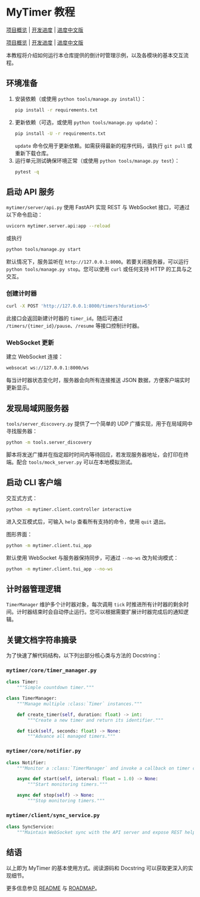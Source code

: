 # MyTimer 教程
[项目概览](README.md) | [开发进度](ROADMAP.md) | [进度中文版](ROADMAP.zh.md)


[项目概览](README.md) | [开发进度](ROADMAP.md) | [进度中文版](ROADMAP.zh.md)



本教程将介绍如何运行本仓库提供的倒计时管理示例，以及各模块的基本交互流程。

## 环境准备

1. 安装依赖（或使用 `python tools/manage.py install`）：
   ```bash
   pip install -r requirements.txt
   ```
2. 更新依赖（可选，或使用 `python tools/manage.py update`）：
    ```bash
    pip install -U -r requirements.txt
    ```
    `update` 命令仅用于更新依赖。如需获得最新的程序代码，请执行 `git pull` 或重新下载仓库。
3. 运行单元测试确保环境正常（或使用 `python tools/manage.py test`）：
   ```bash
   pytest -q
   ```

## 启动 API 服务

`mytimer/server/api.py` 使用 FastAPI 实现 REST 与 WebSocket 接口，可通过以下命令启动：

```bash
uvicorn mytimer.server.api:app --reload
```
或执行
```bash
python tools/manage.py start
```

默认情况下，服务监听在 `http://127.0.0.1:8000`。若要关闭服务器，可以运行 `python tools/manage.py stop`。您可以使用 `curl` 或任何支持 HTTP 的工具与之交互。

### 创建计时器

```bash
curl -X POST 'http://127.0.0.1:8000/timers?duration=5'
```

此接口会返回新建计时器的 `timer_id`。随后可通过 `/timers/{timer_id}/pause`、`/resume` 等接口控制计时器。

### WebSocket 更新

建立 WebSocket 连接：

```bash
websocat ws://127.0.0.1:8000/ws
```

每当计时器状态变化时，服务器会向所有连接推送 JSON 数据，方便客户端实时更新显示。

## 发现局域网服务器

`tools/server_discovery.py` 提供了一个简单的 UDP 广播实现，用于在局域网中寻找服务器：

```bash
python -m tools.server_discovery
```

脚本将发送广播并在指定超时时间内等待回应，若发现服务器地址，会打印在终端。配合 `tools/mock_server.py` 可以在本地模拟测试。

## 启动 CLI 客户端

交互式方式：
```bash
python -m mytimer.client.controller interactive
```
进入交互模式后，可输入 `help` 查看所有支持的命令，使用 `quit` 退出。

图形界面：
```bash
python -m mytimer.client.tui_app
```
默认使用 WebSocket 与服务器保持同步，可通过 `--no-ws` 改为轮询模式：
```bash
python -m mytimer.client.tui_app --no-ws
```

## 计时器管理逻辑

`TimerManager` 维护多个计时器对象，每次调用 `tick` 时推进所有计时器的剩余时间。计时器结束时会自动停止运行。您可以根据需要扩展计时器完成后的通知逻辑。

## 关键文档字符串摘录

为了快速了解代码结构，以下列出部分核心类与方法的 Docstring：

### `mytimer/core/timer_manager.py`

```python
class Timer:
    """Simple countdown timer."""

class TimerManager:
    """Manage multiple :class:`Timer` instances."""

    def create_timer(self, duration: float) -> int:
        """Create a new timer and return its identifier."""

    def tick(self, seconds: float) -> None:
        """Advance all managed timers."""
```

### `mytimer/core/notifier.py`

```python
class Notifier:
    """Monitor a :class:`TimerManager` and invoke a callback on timer completion."""

    async def start(self, interval: float = 1.0) -> None:
        """Start monitoring timers."""

    async def stop(self) -> None:
        """Stop monitoring timers."""
```

### `mytimer/client/sync_service.py`

```python
class SyncService:
    """Maintain WebSocket sync with the API server and expose REST helpers."""
```

## 结语

以上即为 MyTimer 的基本使用方式。阅读源码和 Docstring 可以获取更深入的实现细节。

更多信息参见 [README](README.md) 与 [ROADMAP](ROADMAP.md)。
